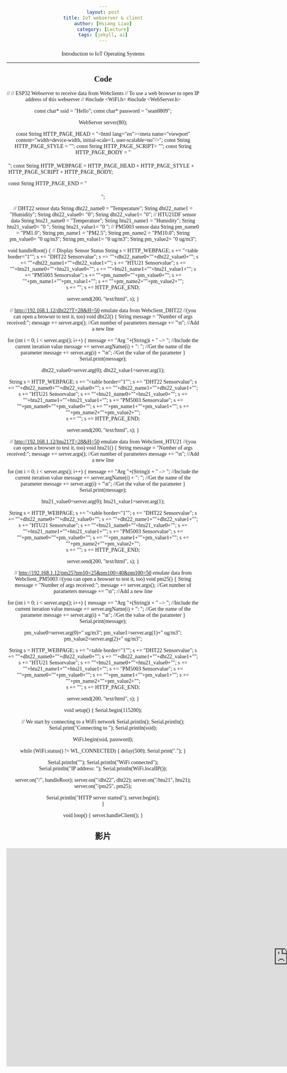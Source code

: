 ```yaml
---
layout: post
title: IoT webserver & client
author: [Hsiang Liao]
category: [Lecture]
tags: [jekyll, ai]
---
```


Introduction to IoT Operating Systems

---
## Code
//
// ESP32 Webserver to receive data from Webclients
// To use a web browser to open IP address of this webserver
//
#include <WiFi.h>
#include <WebServer.h>

const char* ssid     = "Hello";
const char* password = "sean0809";

WebServer server(80);

const String HTTP_PAGE_HEAD  = "<!DOCTYPE html><html lang=\"en\"><head><meta name=\"viewport\" content=\"width=device-width, initial-scale=1, user-scalable=no\"/><title>{v}</title>";
const String HTTP_PAGE_STYLE = "<style>.c{text-align: center;} div,input{padding:5px;font-size:1em;}  input{width:90%;}  body{text-align: center;font-family:verdana;} button{border:0;border-radius:0.6rem;background-color:#1fb3ec;color:#fdd;line-height:2.4rem;font-size:1.2rem;width:100%;} .q{float: right;width: 64px;text-align: right;} .button2 {background-color: #008CBA;} .button3 {background-color: #f44336;} .button4 {background-color: #e7e7e7; color: black;} .button5 {background-color: #555555;} .button6 {background-color: #4CAF50;} </style>";
const String HTTP_PAGE_SCRIPT= "<script>function c(l){document.getElementById('s').value=l.innerText||l.textContent;document.getElementById('p').focus();}</script>";
const String HTTP_PAGE_BODY  = "</head><body><div style='text-align:left;display:inline-block;min-width:260px;'>";
const String HTTP_WEBPAGE = HTTP_PAGE_HEAD + HTTP_PAGE_STYLE + HTTP_PAGE_SCRIPT + HTTP_PAGE_BODY;

const String HTTP_PAGE_END = "</div></body></html>";

// DHT22 sensor data
String dht22_name0 = "Temperature";
String dht22_name1 = "Humidity";
String dht22_value0= "0";
String dht22_value1= "0";
// HTU21DF sensor data
String htu21_name0 = "Temperature";
String htu21_name1 = "Humidity";
String htu21_value0= "0 ";
String htu21_value1= "0 ";
// PM5003 sensor data
String pm_name0 = "PM1.0";
String pm_name1 = "PM2.5";
String pm_name2 = "PM10.0";
String pm_value0= "0 ug/m3";
String pm_value1= "0 ug/m3";
String pm_value2= "0 ug/m3";

void handleRoot() {
  // Display Sensor Status
  String s  = HTTP_WEBPAGE;
         s += "<table border=\"1\"";
         s += "<tr><th align='center'>DHT22 Sensor</th><th align='cener'>value</th></tr>";
         s += "<tr><td align='center'>"+dht22_name0+"</td><td align='center'>"+dht22_value0+"</td></tr>";
         s += "<tr><td align='center'>"+dht22_name1+"</td><td align='center'>"+dht22_value1+"</td></tr>";
         s += "<tr><th align='center'>HTU21 Sensor</th><th align='cener'>value</th></tr>";
         s += "<tr><td align='center'>"+htu21_name0+"</td><td align='center'>"+htu21_value0+"</td></tr>";
         s += "<tr><td align='center'>"+htu21_name1+"</td><td align='center'>"+htu21_value1+"</td></tr>";
         s += "<tr><th align='center'>PM5003 Sensor</th><th align='cener'>value</th></tr>";
         s += "<tr><td align='center'>"+pm_name0+"</td><td align='center'>"+pm_value0+"</td></tr>";
         s += "<tr><td align='center'>"+pm_name1+"</td><td align='center'>"+pm_value1+"</td></tr>";
         s += "<tr><td align='center'>"+pm_name2+"</td><td align='center'>"+pm_value2+"</td></tr>";              
         s += "</tr></table>";
         s += HTTP_PAGE_END;
         
  server.send(200, "text/html", s);
}

// http://192.168.1.12/dht22?T=28&H=50 emulate data from Webclient_DHT22
//(you can open a browser to test it, too)
void dht22() {
  String message = "Number of args received:";
  message += server.args();                   //Get number of parameters
  message += "\n";                            //Add a new line

  for (int i = 0; i < server.args(); i++) {
    message += "Arg "+(String)i + " –> "; //Include the current iteration value
    message += server.argName(i) + ": ";      //Get the name of the parameter
    message += server.arg(i) + "\n";          //Get the value of the parameter
  }
  Serial.print(message);

  dht22_value0=server.arg(0);
  dht22_value1=server.arg(1);
 
  String s  = HTTP_WEBPAGE;
         s += "<table border=\"1\"";
         s += "<tr><th align='center'>DHT22 Sensor</th><th align='cener'>value</th></tr>";
         s += "<tr><td align='center'>"+dht22_name0+"</td><td align='center'>"+dht22_value0+"</td></tr>";
         s += "<tr><td align='center'>"+dht22_name1+"</td><td align='center'>"+dht22_value1+"</td></tr>";
         s += "<tr><th align='center'>HTU21 Sensor</th><th align='cener'>value</th></tr>";
         s += "<tr><td align='center'>"+htu21_name0+"</td><td align='center'>"+htu21_value0+"</td></tr>";
         s += "<tr><td align='center'>"+htu21_name1+"</td><td align='center'>"+htu21_value1+"</td></tr>";
         s += "<tr><th align='center'>PM5003 Sensor</th><th align='cener'>value</th></tr>";
         s += "<tr><td align='center'>"+pm_name0+"</td><td align='center'>"+pm_value0+"</td></tr>";
         s += "<tr><td align='center'>"+pm_name1+"</td><td align='center'>"+pm_value1+"</td></tr>";
         s += "<tr><td align='center'>"+pm_name2+"</td><td align='center'>"+pm_value2+"</td></tr>";          
         s += "</tr></table>";
         s += HTTP_PAGE_END;

  server.send(200, "text/html", s);
}

// http://192.168.1.12/htu21?T=28&H=50 emulate data from Webclient_HTU21
//(you can open a browser to test it, too)
void htu21() {
  String message = "Number of args received:";
  message += server.args();                   //Get number of parameters
  message += "\n";                            //Add a new line

  for (int i = 0; i < server.args(); i++) {
    message += "Arg "+(String)i + " –> "; //Include the current iteration value
    message += server.argName(i) + ": ";      //Get the name of the parameter
    message += server.arg(i) + "\n";          //Get the value of the parameter
  }
  Serial.print(message);

  htu21_value0=server.arg(0);
  htu21_value1=server.arg(1);
 
  String s  = HTTP_WEBPAGE;
         s += "<table border=\"1\"";
         s += "<tr><th align='center'>DHT22 Sensor</th><th align='cener'>value</th></tr>";
         s += "<tr><td align='center'>"+dht22_name0+"</td><td align='center'>"+dht22_value0+"</td></tr>";
         s += "<tr><td align='center'>"+dht22_name1+"</td><td align='center'>"+dht22_value1+"</td></tr>";
         s += "<tr><th align='center'>HTU21 Sensor</th><th align='cener'>value</th></tr>";
         s += "<tr><td align='center'>"+htu21_name0+"</td><td align='center'>"+htu21_value0+"</td></tr>";
         s += "<tr><td align='center'>"+htu21_name1+"</td><td align='center'>"+htu21_value1+"</td></tr>";
         s += "<tr><th align='center'>PM5003 Sensor</th><th align='cener'>value</th></tr>";
         s += "<tr><td align='center'>"+pm_name0+"</td><td align='center'>"+pm_value0+"</td></tr>";
         s += "<tr><td align='center'>"+pm_name1+"</td><td align='center'>"+pm_value1+"</td></tr>";
         s += "<tr><td align='center'>"+pm_name2+"</td><td align='center'>"+pm_value2+"</td></tr>";          
         s += "</tr></table>";
         s += HTTP_PAGE_END;
   
  server.send(200, "text/html", s);
}

// http://192.168.1.12/pm25?pm10=25&pm100=40&pm100=50 emulate data from Webclient_PM5003
//(you can open a browser to test it, too)
void pm25() {
  String message = "Number of args received:";
  message += server.args();                   //Get number of parameters
  message += "\n";                            //Add a new line

  for (int i = 0; i < server.args(); i++) {
    message += "Arg "+(String)i + " –> "; //Include the current iteration value
    message += server.argName(i) + ": ";      //Get the name of the parameter
    message += server.arg(i) + "\n";          //Get the value of the parameter
  }
  Serial.print(message);

  pm_value0=server.arg(0)+" ug/m3";
  pm_value1=server.arg(1)+" ug/m3";
  pm_value2=server.arg(2)+" ug/m3";
   
  String s  = HTTP_WEBPAGE;
         s += "<table border=\"1\"";
         s += "<tr><th align='center'>DHT22 Sensor</th><th align='cener'>value</th></tr>";
         s += "<tr><td align='center'>"+dht22_name0+"</td><td align='center'>"+dht22_value0+"</td></tr>";
         s += "<tr><td align='center'>"+dht22_name1+"</td><td align='center'>"+dht22_value1+"</td></tr>";
         s += "<tr><th align='center'>HTU21 Sensor</th><th align='cener'>value</th></tr>";
         s += "<tr><td align='center'>"+htu21_name0+"</td><td align='center'>"+htu21_value0+"</td></tr>";
         s += "<tr><td align='center'>"+htu21_name1+"</td><td align='center'>"+htu21_value1+"</td></tr>";
         s += "<tr><th align='center'>PM5003 Sensor</th><th align='cener'>value</th></tr>";
         s += "<tr><td align='center'>"+pm_name0+"</td><td align='center'>"+pm_value0+"</td></tr>";
         s += "<tr><td align='center'>"+pm_name1+"</td><td align='center'>"+pm_value1+"</td></tr>";
         s += "<tr><td align='center'>"+pm_name2+"</td><td align='center'>"+pm_value2+"</td></tr>";          
         s += "</tr></table>";
         s += HTTP_PAGE_END;
   
  server.send(200, "text/html", s);
}

void setup() {
  Serial.begin(115200);
 
  // We start by connecting to a WiFi network
  Serial.println();
  Serial.println();
  Serial.print("Connecting to ");
  Serial.println(ssid);
 
  WiFi.begin(ssid, password);
 
  while (WiFi.status() != WL_CONNECTED) {
    delay(500);
    Serial.print(".");
  }

  Serial.println("");
  Serial.println("WiFi connected");  
  Serial.println("IP address: ");
  Serial.println(WiFi.localIP());

  server.on("/", handleRoot);
  server.on("/dht22", dht22);
  server.on("/htu21", htu21);
  server.on("/pm25", pm25);  
 
  Serial.println("HTTP server started");
  server.begin();  
}

void loop() {
  server.handleClient();
}

## 影片
<iframe width="1471" height="569" src="https://www.youtube.com/embed/UY0SxLlYkXE" title="20230511ESP32iotwebsevertoclient" frameborder="0" allow="accelerometer; autoplay; clipboard-write; encrypted-media; gyroscope; picture-in-picture; web-share" allowfullscreen></iframe>
<br>
<br>
